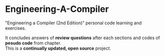 # Engineering-A-Compiler
"Engineering a Compiler (2nd Edition)" personal code learning and exercises.

It  concludes answers of **review questions** after each sections and codes of **pesudo code** from chapter. <br> 
This is a **continually updated, open source** project.

